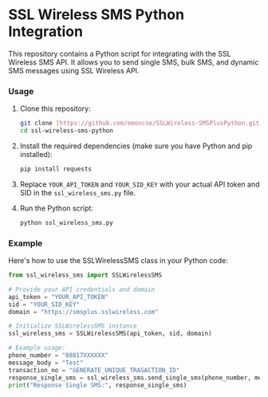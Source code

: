 # SSL Wireless SMS Python Integration

This repository contains a Python script for integrating with the SSL Wireless SMS API. It allows you to send single SMS, bulk SMS, and dynamic SMS messages using SSL Wireless API.

### Usage

1. Clone this repository:

    ```bash
    git clone [https://github.com/emoncse/SSLWireless-SMSPlusPython.git](https://github.com/emoncse/SSLWireless-SMSPlusPython)
    cd ssl-wireless-sms-python
    ```

2. Install the required dependencies (make sure you have Python and pip installed):

    ```bash
    pip install requests
    ```

3. Replace `YOUR_API_TOKEN` and `YOUR_SID_KEY` with your actual API token and SID in the `ssl_wireless_sms.py` file.

4. Run the Python script:

    ```bash
    python ssl_wireless_sms.py
    ```

### Example

Here's how to use the SSLWirelessSMS class in your Python code:

```python
from ssl_wireless_sms import SSLWirelessSMS

# Provide your API credentials and domain
api_token = "YOUR_API_TOKEN"
sid = "YOUR_SID_KEY"
domain = "https://smsplus.sslwireless.com"

# Initialize SSLWirelessSMS instance
ssl_wireless_sms = SSLWirelessSMS(api_token, sid, domain)

# Example usage:
phone_number = "88017XXXXXX"
message_body = "Test"
transaction_no = "GENERATE_UNIQUE_TRASACTION_ID"
response_single_sms = ssl_wireless_sms.send_single_sms(phone_number, message_body, transaction_no)
print("Response Single SMS:", response_single_sms)
